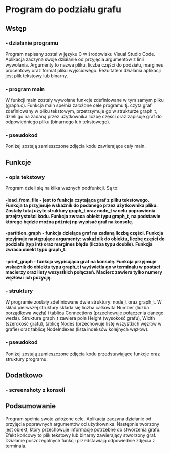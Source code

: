 # Program do podziału grafu
## Wstęp 
### - działanie programu
Program napisany został w języku C w środowisku Visual Studio Code. Aplikacja zaczyna swoje działanie od przyjęcia argumentów z linii wywołania. Argumenty to nazwa pliku, liczba części do podziału, margines procentowy oraz format pliku wyjściowego. Rezultatem działania aplikacji jest plik tekstowy lub binarny.
### - program main
W funkcji main zostały wywołane funkcje zdefiniowane w tym samym pliku (graph.c). Funkcja main spełnia założone cele programu tj. czyta graf zdefiniowany w pliku tekstowym, przetrzymuje go w strukturze graph_t, dzieli go na zadaną przez użytkownika liczbę części oraz zapisuje graf do odpowiedniego pliku (binarnego lub tekstowego).
### - pseudokod
Poniżej zostają zamieszczone zdjęcia kodu zawierające cały main.
## Funkcje
### - opis tekstowy
Program dzieli się na kilka ważnych podfunkcji. Są to:
#### -load_from_file - jest to funkcja czytająca graf z pliku tekstowego. Funkcja ta przyjmuje wskaźnik do podanego przez użytkownika pliku. Zostały tutaj użyte struktury graph_t oraz node_t w celu poprawienia przejrzystości kodu. Funkcja zwraca obiekt typu graph_t, na podstawie którego będzie można później np wypisać graf na konsolę.
#### -partition_graph - funkcja dzieląca graf na zadaną liczbę części. Funkcja ptzyjmuje następujące argumenty: wskaźnik do obiektu, liczbę części do podziału (typ int) oraz margines błędu (liczba typu double). Funkcja zwraca obiekt typu graph_t.
#### -print_graph - funkcja wypisująca graf na konsolę. Funkcja przyjmuje wskaźnik do obiektu typu graph_t i wyświetla go w terminalu w postaci macierzy oraz listy wszystkich połączeń. Macierz zawiera tylko numery węzłów i ich pozycję.
### - struktury
W programie zostały zdefiniowane dwie struktury: node_t oraz graph_t. W skład pierwszej struktury składa się liczba całkowita Number (liczba porządkowa węzła) i tablica Connections (przechowuje połączenia danego wezła). Struktura graph_t zawiera pola Height (wysokość grafu), Width (szerokość grafu), tablicę Nodes (przechowuje listę wszystkich węzłów w grafie) oraz tablicę NodeIndexes (lista indeksów kolejnych węzłów).
### - pseudokod
Poniżej zostają zamieszczone zdjęcia kodu przedstawiające funkcje oraz struktury programu.
## Dodatkowo
### - screenshoty z konsoli
## Podsumowanie
Program spełnia swoje założone cele. Aplikacja zaczyna działanie od przyjęcia poprawnych argumentów od użytkownika. Następnie tworzony jest obiekt, który przechowuje informacje potrzebne do stworzenia grafu. Efekt końcowy to plik tekstowy lub binarny zawierający stworzony graf. Działanie poszczególnych funkcji przedstawiają odpowiednie zdjęcia z terminala.

